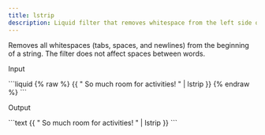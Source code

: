 ```yaml
---
title: lstrip
description: Liquid filter that removes whitespace from the left side of a string.
---
```

Removes all whitespaces (tabs, spaces, and newlines) from the beginning of a string. The filter does not affect spaces between words.
<p class="code-label">Input</p>
```liquid
{% raw %}
{{ "          So much room for activities!          " | lstrip }}
{% endraw %}
```
<p class="code-label">Output</p>
```text
{{ "          So much room for activities!          " | lstrip }}
```